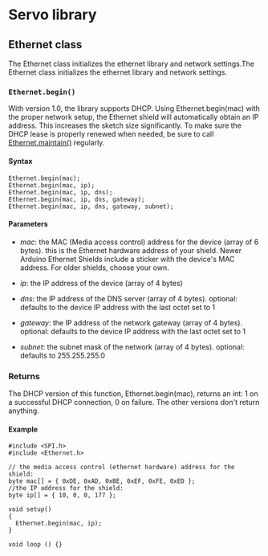# Servo library

## Ethernet class

The Ethernet class initializes the ethernet library and network settings.The Ethernet class initializes the ethernet library and network settings.

### `Ethernet.begin()`

With version 1.0, the library supports DHCP. Using Ethernet.begin(mac) with the proper network setup, the Ethernet shield will automatically obtain an IP address. This increases the sketch size significantly. To make sure the DHCP lease is properly renewed when needed, be sure to call [Ethernet.maintain()](./Ethernet.maintain) regularly.

#### Syntax

```
Ethernet.begin(mac);
Ethernet.begin(mac, ip);
Ethernet.begin(mac, ip, dns);
Ethernet.begin(mac, ip, dns, gateway);
Ethernet.begin(mac, ip, dns, gateway, subnet);
```

#### Parameters

* _mac_: the MAC (Media access control) address for the device (array of 6 bytes). this is the Ethernet hardware address of your shield. Newer Arduino Ethernet Shields include a sticker with the device's MAC address. For older shields, choose your own.

* _ip_: the IP address of the device (array of 4 bytes)

* _dns_: the IP address of the DNS server (array of 4 bytes). optional: defaults to the device IP address with the last octet set to 1

* _gateway_: the IP address of the network gateway (array of 4 bytes). optional: defaults to the device IP address with the last octet set to 1

* _subnet_: the subnet mask of the network (array of 4 bytes). optional: defaults to 255.255.255.0

### Returns
The DHCP version of this function, Ethernet.begin(mac), returns an int: 1 on a successful DHCP connection, 0 on failure. The other versions don't return anything.

#### Example

```
#include <SPI.h>
#include <Ethernet.h>

// the media access control (ethernet hardware) address for the shield:
byte mac[] = { 0xDE, 0xAD, 0xBE, 0xEF, 0xFE, 0xED };  
//the IP address for the shield:
byte ip[] = { 10, 0, 0, 177 };    

void setup()
{
  Ethernet.begin(mac, ip);
}

void loop () {}
```